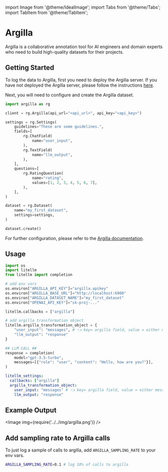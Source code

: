 import Image from '@theme/IdealImage';
import Tabs from '@theme/Tabs';
import TabItem from '@theme/TabItem';

# Argilla 

Argilla is a collaborative annotation tool for AI engineers and domain experts who need to build high-quality datasets for their projects.


## Getting Started

To log the data to Argilla, first you need to deploy the Argilla server. If you have not deployed the Argilla server, please follow the instructions [here](https://docs.argilla.io/latest/getting_started/quickstart/).

Next, you will need to configure and create the Argilla dataset.

```python
import argilla as rg

client = rg.Argilla(api_url="<api_url>", api_key="<api_key>")

settings = rg.Settings(
    guidelines="These are some guidelines.",
    fields=[
        rg.ChatField(
            name="user_input",
        ),
        rg.TextField(
            name="llm_output",
        ),
    ],
    questions=[
        rg.RatingQuestion(
            name="rating",
            values=[1, 2, 3, 4, 5, 6, 7],
        ),
    ],
)

dataset = rg.Dataset(
    name="my_first_dataset",
    settings=settings,
)

dataset.create()
```

For further configuration, please refer to the [Argilla documentation](https://docs.argilla.io/latest/how_to_guides/dataset/).


## Usage

<Tabs>
<TabItem value="sdk" label="SDK">

```python
import os
import litellm
from litellm import completion

# add env vars
os.environ["ARGILLA_API_KEY"]="argilla.apikey"
os.environ["ARGILLA_BASE_URL"]="http://localhost:6900"
os.environ["ARGILLA_DATASET_NAME"]="my_first_dataset"   
os.environ["OPENAI_API_KEY"]="sk-proj-..."

litellm.callbacks = ["argilla"]

# add argilla transformation object
litellm.argilla_transformation_object = {
    "user_input": "messages", # 👈 key= argilla field, value = either message (argilla.ChatField) | response (argilla.TextField)
    "llm_output": "response"
}

## LLM CALL ## 
response = completion(
    model="gpt-3.5-turbo",
    messages=[{"role": "user", "content": "Hello, how are you?"}],
)
```

</TabItem>

<TabItem value="proxy" label="PROXY">

```yaml
litellm_settings:
  callbacks: ["argilla"]
  argilla_transformation_object:
    user_input: "messages" # 👈 key= argilla field, value = either message (argilla.ChatField) | response (argilla.TextField)
    llm_output: "response"
```

</TabItem>
</Tabs>

## Example Output

<Image img={require('../../img/argilla.png')} />

## Add sampling rate to Argilla calls

To just log a sample of calls to argilla, add `ARGILLA_SAMPLING_RATE` to your env vars.

```bash
ARGILLA_SAMPLING_RATE=0.1 # log 10% of calls to argilla
```